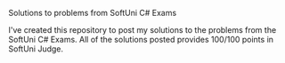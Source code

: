 Solutions to problems from SoftUni C# Exams

I've created this repository to post my solutions to the problems from the SoftUni C# Exams. All of the solutions posted provides 100/100 points in SoftUni Judge. 
